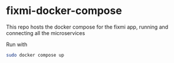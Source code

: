 # fixmi-docker-compose

This repo hosts the docker compose for the fixmi app, running and connecting all the microservices

Run with
```bash
sudo docker compose up
```

